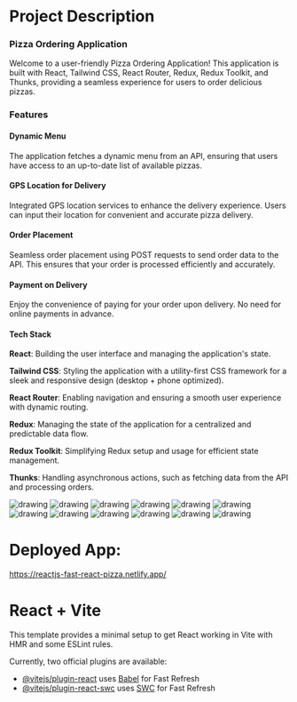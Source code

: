 
# Project Description
### Pizza Ordering Application
Welcome to a user-friendly Pizza Ordering Application! This application is built with React, Tailwind CSS, React Router, Redux, Redux Toolkit, and Thunks, providing a seamless experience for users to order delicious pizzas.

### Features
#### Dynamic Menu
The application fetches a dynamic menu from an API, ensuring that users have access to an up-to-date list of available pizzas.
#### GPS Location for Delivery
Integrated GPS location services to enhance the delivery experience. Users can input their location for convenient and accurate pizza delivery.
#### Order Placement
Seamless order placement using POST requests to send order data to the API. This ensures that your order is processed efficiently and accurately.
#### Payment on Delivery
Enjoy the convenience of paying for your order upon delivery. No need for online payments in advance.
#### Tech Stack
**React**: Building the user interface and managing the application's state.

**Tailwind CSS**: Styling the application with a utility-first CSS framework for a sleek and responsive design (desktop + phone optimized).

**React Router**: Enabling navigation and ensuring a smooth user experience with dynamic routing.

**Redux**: Managing the state of the application for a centralized and predictable data flow.

**Redux Toolkit**: Simplifying Redux setup and usage for efficient state management.

**Thunks**: Handling asynchronous actions, such as fetching data from the API and processing orders.

<img src="project screenshots/1.png" alt="drawing"/>
<img src="project screenshots/2.png" alt="drawing"/>
<img src="project screenshots/3.png" alt="drawing"/>
<img src="project screenshots/4.png" alt="drawing"/>
<img src="project screenshots/5.png" alt="drawing"/>
<img src="project screenshots/6.png" alt="drawing"/>
<img src="project screenshots/7.png" alt="drawing"/>
<img src="project screenshots/8.png" alt="drawing"/>
<img src="project screenshots/9.png" alt="drawing"/>
<img src="project screenshots/10.png" alt="drawing"/>
<img src="project screenshots/11.png" alt="drawing"/>
<img src="project screenshots/12.png" alt="drawing"/>


# Deployed App:
https://reactjs-fast-react-pizza.netlify.app/

# React + Vite

This template provides a minimal setup to get React working in Vite with HMR and some ESLint rules.

Currently, two official plugins are available:

- [@vitejs/plugin-react](https://github.com/vitejs/vite-plugin-react/blob/main/packages/plugin-react/README.md) uses [Babel](https://babeljs.io/) for Fast Refresh
- [@vitejs/plugin-react-swc](https://github.com/vitejs/vite-plugin-react-swc) uses [SWC](https://swc.rs/) for Fast Refresh
